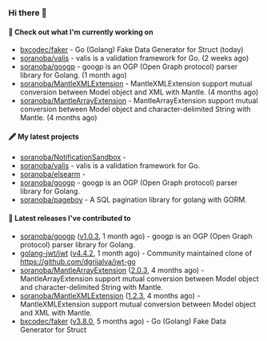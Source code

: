 ### Hi there 👋

#### 👷  Check out what I'm currently working on

- [bxcodec/faker](https://github.com/bxcodec/faker) - Go (Golang)  Fake Data  Generator for Struct (today)
- [soranoba/valis](https://github.com/soranoba/valis) - valis is a validation framework for Go. (2 weeks ago)
- [soranoba/googp](https://github.com/soranoba/googp) - googp is an OGP (Open Graph protocol) parser library for Golang. (1 month ago)
- [soranoba/MantleXMLExtension](https://github.com/soranoba/MantleXMLExtension) - MantleXMLExtension support mutual conversion between Model object and XML with Mantle. (4 months ago)
- [soranoba/MantleArrayExtension](https://github.com/soranoba/MantleArrayExtension) - MantleArrayExtension support mutual conversion between Model object and character-delimited String with Mantle. (4 months ago)

#### 🖋️  My latest projects

- [soranoba/NotificationSandbox](https://github.com/soranoba/NotificationSandbox) - 
- [soranoba/valis](https://github.com/soranoba/valis) - valis is a validation framework for Go.
- [soranoba/elsearm](https://github.com/soranoba/elsearm) - 
- [soranoba/googp](https://github.com/soranoba/googp) - googp is an OGP (Open Graph protocol) parser library for Golang.
- [soranoba/pageboy](https://github.com/soranoba/pageboy) - A SQL pagination library for golang with GORM.

#### 🚀  Latest releases I've contributed to

- [soranoba/googp](https://github.com/soranoba/googp) ([v1.0.3](https://github.com/soranoba/googp/releases/tag/v1.0.3), 1 month ago) - googp is an OGP (Open Graph protocol) parser library for Golang.
- [golang-jwt/jwt](https://github.com/golang-jwt/jwt) ([v4.4.2](https://github.com/golang-jwt/jwt/releases/tag/v4.4.2), 1 month ago) - Community maintained clone of https://github.com/dgrijalva/jwt-go
- [soranoba/MantleArrayExtension](https://github.com/soranoba/MantleArrayExtension) ([2.0.3](https://github.com/soranoba/MantleArrayExtension/releases/tag/2.0.3), 4 months ago) - MantleArrayExtension support mutual conversion between Model object and character-delimited String with Mantle.
- [soranoba/MantleXMLExtension](https://github.com/soranoba/MantleXMLExtension) ([1.2.3](https://github.com/soranoba/MantleXMLExtension/releases/tag/1.2.3), 4 months ago) - MantleXMLExtension support mutual conversion between Model object and XML with Mantle.
- [bxcodec/faker](https://github.com/bxcodec/faker) ([v3.8.0](https://github.com/bxcodec/faker/releases/tag/v3.8.0), 5 months ago) - Go (Golang)  Fake Data  Generator for Struct
